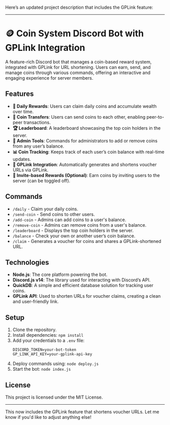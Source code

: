 Here’s an updated project description that includes the GPLink feature:

---

# 🪙 Coin System Discord Bot with GPLink Integration

A feature-rich Discord bot that manages a coin-based reward system, integrated with GPLink for URL shortening. Users can earn, send, and manage coins through various commands, offering an interactive and engaging experience for server members.

## Features
- **🤑 Daily Rewards**: Users can claim daily coins and accumulate wealth over time.
- **💸 Coin Transfers**: Users can send coins to each other, enabling peer-to-peer transactions.
- **🏆 Leaderboard**: A leaderboard showcasing the top coin holders in the server.
- **🔧 Admin Tools**: Commands for administrators to add or remove coins from any user’s balance.
- **📊 Coin Tracking**: Keeps track of each user’s coin balance with real-time updates.
- **🔗 GPLink Integration**: Automatically generates and shortens voucher URLs via GPLink.
- **🎉 Invite-based Rewards (Optional)**: Earn coins by inviting users to the server (can be toggled off).

## Commands
- `/daily` - Claim your daily coins.
- `/send-coin` - Send coins to other users.
- `/add-coin` - Admins can add coins to a user's balance.
- `/remove-coin` - Admins can remove coins from a user's balance.
- `/leaderboard` - Displays the top coin holders in the server.
- `/balance` - Check your own or another user’s coin balance.
- `/claim` - Generates a voucher for coins and shares a GPLink-shortened URL.
  
## Technologies
- **Node.js**: The core platform powering the bot.
- **Discord.js v14**: The library used for interacting with Discord’s API.
- **QuickDB**: A simple and efficient database solution for tracking user coins.
- **GPLink API**: Used to shorten URLs for voucher claims, creating a clean and user-friendly link.

## Setup
1. Clone the repository.
2. Install dependencies: `npm install`
3. Add your credentials to a `.env` file:
    ```
    DISCORD_TOKEN=your-bot-token
    GP_LINK_API_KEY=your-gplink-api-key
    ```
4. Deploy commands using: `node deploy.js`
5. Start the bot: `node index.js`

## License
This project is licensed under the MIT License.

---

This now includes the GPLink feature that shortens voucher URLs. Let me know if you'd like to adjust anything else!

